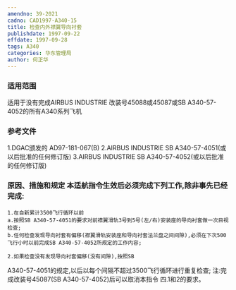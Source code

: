 ```yaml
---
amendno: 39-2021
cadno: CAD1997-A340-15
title: 检查内外襟翼导向衬套
publishdate: 1997-09-22
effdate: 1997-09-28
tags: A340
categories: 华东管理局
author: 何正华
---
```


### 适用范围 
适用于没有完成AIRBUS INDUSTRIE 改装号45088或45087或SB A340-57-4052的所有A340系列飞机

<!--more-->
### 参考文件
1.DGAC颁发的 AD97-181-067(B) 
2.AIRBUS
 INDUSTRIE SB A340-57-4051(或以后批准的任何修订版) 
3.AIRBUS
 INDUSTRIE SB A340-57-4052(或以后批准的任何修订版) 

### 原因、措施和规定 本适航指令生效后必须完成下列工作,除非事先已经完成: 
    1.在自新累计3500飞行循环以前 
    a.按照SB A340-57-4051的要求对前襟翼滑轨3号到5号(左/右)安装座的导向衬套做一次目视检查; 
    b.任何检查发现导向衬套有偏移(襟翼滑轨安装座和导向衬套法兰盘之间间隙),必须在下次500飞行小时以前完成SB A340-57-4052所规定的工作内容; 

    2.如果检查没有发现导向衬套偏移(没有间隙),按照SB 
  
A340-57-4051的规定,以后以每个间隔不超过3500飞行循环进行重复检查;     注:完成改装号45087(SB A340-57-4052)后可以取消本指令
四.1和2的要求。
